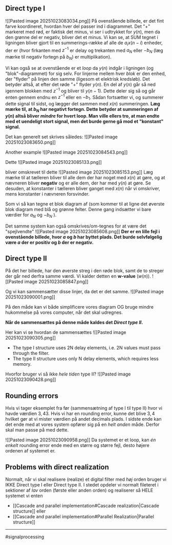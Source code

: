 ## Direct type I
![[Pasted image 20251023083034.png]]
På ovenstående billede, er det fint farve koordineret, hvordan hver del passer ind i diagrammet. Det "+" markeret med rød, er faktisk det minus, vi ser i udtrykket for $y(n)$, men da den grønne del er negativ, bliver det et minus.
Vi kan se, at SUM tegnet i ligningen bliver gjort til en summerings-række af alle de $a_ix(n-i)$ enheder, der er (hvor firkanten med $z^{-1}$ er delay og trekanten med $a_N$ eller $-b_N$ (læg mærke til negativ fortegn på $b_N$) er multiplikation).

Vi kan også se at ovenstående er et _loop_ da $y(n)$ indgår i ligningen (og "blok"-diagrammet) for sig selv.
For linjerne mellem hver _blok_ er den enhed, der "flyder" på linjen den samme (ligesom et elektrisk kredsløb). Det betyder altså, at efter det røde "+" flyder $y(n)$. En del af $y(n)$ går så ned igennem blokken med $z^{-1}$ og bliver til $y(n-1)$. Dette deler sig så og går enten gennem endnu en $z^{-1}$ eller en $-b_1$. Sådan fortsætter vi, og summerer dette signal til sidst, og lægger det sammen med $x(n)$ summeringen.
**Læg mærke til, at $b_N$ har negativt fortegn. Dette betyder at summeringen af $y(n)$ altså bliver _mindre_ for hvert loop. Man ville ellers tro, at man endte med et uendeligt stort signal, men det burde gerne gå mod et "konstant" signal.**

Det kan generelt set skrives således:
![[Pasted image 20251023083650.png]]

Another example
![[Pasted image 20251023084543.png]]

Dette
![[Pasted image 20251023085133.png]]

bliver omskrevet til dette
![[Pasted image 20251023085153.png]]
Læg mærke til at tælleren bliver til alle dem der har noget med $x(n)$ at gøre, og at nævneren bliver **negativ** og er alle dem, der har med $y(n)$ at gøre.
Se desuden, at konstanter i tælleren bliver ganget med $x(n)$ når vi omskriver, mens konstanter i nævneren forsvinder.

Som vi så kan tegne et blok diagram af (som kommer til at ligne det øverste blok diagram med blå og grønne felter. Denne gang indsætter vi bare værdier for $a_N$ og $-b_N$ ).

Det samme system kan også omskrives/om-tegnes for at være det "spejlvendte"
![[Pasted image 20251023085608.png]]
**Der er en lille fejl i ovenstående billede, hvor $a$ og $b$ har byttet plads. Det burde selvfølgelig være $a$ der er positiv og $b$ der er negativ.**

## Direct type II
På det her billede, har den øverste streg i den røde blok, samt de to streger der går ned derfra samme værdi. Vi kalder detten en **w-value** ($w(n)$).
![[Pasted image 20251023085847.png]]

Og vi kan sammensætter disse linjer, da det er det samme.
![[Pasted image 20251023090001.png]]

På den måde kan vi både simplificere vores diagram OG bruge mindre hukommelse på vores computer, når det skal udregnes.

**Når de sammensættes på denne måde kaldes det _Direct type II_.**

Her kan vi se hvordan de sammensættes
![[Pasted image 20251023090305.png]]

- The type I structure uses 2N delay elements, i.e. 2N values must pass through the filter.
- The type II structure uses only N delay elements, which requires less memory.

Hvorfor bruger vi så ikke _hele tiden_ type II?
![[Pasted image 20251023090428.png]]

## Rounding errors
Hvis vi tager eksemplet fra før (sammensætning af type I til type II) hvor vi havde værdien $3,43$. Hvis vi har en rounding error, kunne det blive $3,4$ hvilket gør at vi mister værdien på andet decimals plads.
I sidste ende kan det ende med at vores system opfører sig på en _helt anden_ måde. Derfor skal man passe på med dette.

![[Pasted image 20251023090958.png]]
Da systemet er et loop, kan _én enkelt_ rounding error ende med en større og større fejl, desto højere ordenen af systemet er.

## Problems with direct realization
Normalt, når vi skal realisere (realize) et digital filter med _høj_ orden bruger vi IKKE Direct type I eller Direct type II.
I stedet opdeler vi normalt fileteret i sektioner af _lav_ orden (første eller anden orden) og realiserer så HELE systemet vi enten
* [[Cascade and parallel implementation#Cascade realization|Cascade structure]] eller
* [[Cascade and parallel implementation#Parallel Realization|Parallel structure]]

---
#signalprocessing 